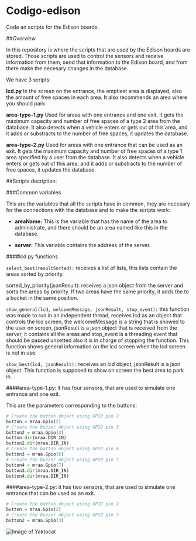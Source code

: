# Codigo-edison
Code an scripts for the Edison boards.

##_Overview_

In this repository is where the scripts that are used by the Edison boards are stored. Those scripts are used to control the sensors and receive information from them, send that information to the Edison board, and from there make the necesary changes in the database.

We have 3 scripts:

**lcd.py**
In the screen on the entrance, the emptiest area is displayed, also the amount of free spaces in each area.
It also recommends an area where you should park.

**area-type-1.py** 
Used for areas with one entrance and one exit.
It gets the maximum capacity and number of free spaces of a type 2 area from the database.
It also detects when a vehicle enters or gets out of this area, and it adds or substracts to the number of free spaces, it updates the database.

**area-type-2.py**
Used for areas with one entrance that can be used as an exit.
It gets the maximum capacity and number of free spaces of a type 1 area specified by a user from the database.
It also detects when a vehicle enters or gets out of this area, and it adds or substracts to the number of free spaces, it updates the database.

##Scripts decription:

###Common variables

This are the variables that all the scripts have in common, they are necesary for the connections with the database and to make the scripts work:

* **areaName:** This is the variable that has the name of the area to administrate, and there should be an area named like this in the database. 

* **server:** This variable contains the address of the server.

####lcd.py functions

```select_best(resultSorted):``` receives a list of lists, this lists contain the areas sorted by priority.

sorted_by_priority(jsonResult): receives a json object from the server and sorts the areas by priority. If two areas have the same priority, it adds the to a bucket in the same position.

```show_general(lcd, welcomeMessage, jsonResult, stop_event):``` this function was made to run in an independent thread, receives lcd as an object that controls the lcd screen, the welcomeMessage is a string that is showed to the user on screen, jsonResult is a json object that is received from the server, it contains all the areas and stop_event is a threading event that should be passed unsetted also it is in charge of stopping the function.
This function shows general information on the lcd screen when the lcd screen is not in use.

```show_best(lcd, jsonResult):``` receives an lcd object, jsonResult is a json object. This function is supposed to show on screen the best area to park in.

####area-type-1.py: it has four sensors, that are used to simulate one entrance and one exit.

This are the parameters corresponding to the buttons:
```python
# Create the button object using GPIO pin 2
button = mraa.Gpio(2)
# Create the buzzer object using GPIO pin 3
button2 = mraa.Gpio(3)
button.dir(mraa.DIR_IN)
button2.dir(mraa.DIR_IN)
# Create the button object using GPIO pin 6
button3 = mraa.Gpio(6)
# Create the buzzer object using GPIO pin 7
button4 = mraa.Gpio(7)
button3.dir(mraa.DIR_IN)
button4.dir(mraa.DIR_IN)
```

####area-type-2.py: it has two sensors, that are used to simulate one entrance that can be used as an exit.
```python
# Create the button object using GPIO pin 2
button = mraa.Gpio(2)
# Create the buzzer object using GPIO pin 3
button2 = mraa.Gpio(3)
```

![Image of Yaktocat](https://octodex.github.com/images/yaktocat.png)
